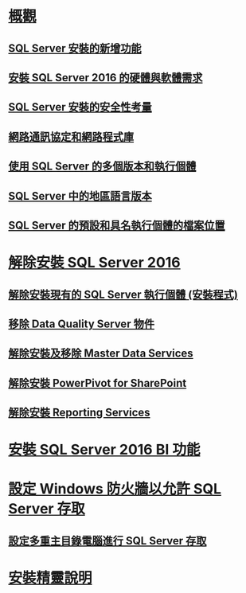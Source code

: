 # [概觀](planning-a-sql-server-installation.md)  
## [SQL Server 安裝的新增功能](what-s-new-in-sql-server-installation.md)  
## [安裝 SQL Server 2016 的硬體與軟體需求](hardware-and-software-requirements-for-installing-sql-server.md)  
## [SQL Server 安裝的安全性考量](security-considerations-for-a-sql-server-installation.md)  
## [網路通訊協定和網路程式庫](network-protocols-and-network-libraries.md)  
## [使用 SQL Server 的多個版本和執行個體](work-with-multiple-versions-and-instances-of-sql-server.md)  
## [SQL Server 中的地區語言版本](local-language-versions-in-sql-server.md)  
## [SQL Server 的預設和具名執行個體的檔案位置](file-locations-for-default-and-named-instances-of-sql-server.md)  
# [解除安裝 SQL Server 2016](uninstall-sql-server.md)  
## [解除安裝現有的 SQL Server 執行個體 (安裝程式)](uninstall-an-existing-instance-of-sql-server-setup.md)  
## [移除 Data Quality Server 物件](remove-data-quality-server-objects.md)  
## [解除安裝及移除 Master Data Services](uninstall-and-remove-master-data-services.md)  
## [解除安裝 PowerPivot for SharePoint](uninstall-power-pivot-for-sharepoint.md)  
## [解除安裝 Reporting Services](uninstall-reporting-services.md)  
# [安裝 SQL Server 2016 BI 功能](install-sql-server-business-intelligence-features.md)
# [設定 Windows 防火牆以允許 SQL Server 存取](configure-the-windows-firewall-to-allow-sql-server-access.md)  
## [設定多重主目錄電腦進行 SQL Server 存取](configure-a-multi-homed-computer-for-sql-server-access.md)  
# [安裝精靈說明](instance-configuration.md)

